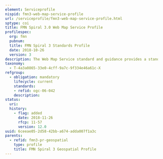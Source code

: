 ```yaml
---
element: Serviceprofile
nispid: fmn3-web-map-service-profile
url: /serviceprofile/fmn3-web-map-service-profile.html
sptype: coi
title: FMN Spiral 3.0 Web Map Service Profile
profilespec:
  org: fmn
  pubnum: 
  title: FMN Spiral 3 Standards Profile
  date: 2018-10-26
  version: 3
description: The Web Map Service standard and guidance provides a standardized interface for geodata provision in a defined format over a network connection.
taxonomy:
  - T-4a3a0865-33e0-4cff-9a7c-9f334e46a61c-X
refgroup:
  - obligation: mandatory
    lifecycle: current
    standards: 
    - refid: ogc-06-042
    description: 
status:
  uri: 
  history: 
    - flag: added
      date: 2018-11-26
      rfcp: 11-57
      version: 12.0
uuid: 6ceeae05-2d58-42bb-a674-adda007f1a3c
parents:
  - refid: fmn3-pr-geospatial
    type: profile
    title: FMN Spiral 3 Geospatial Profile
---
```

